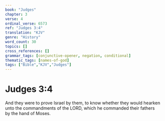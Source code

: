 ```yaml
---
book: "Judges"
chapter: 3
verse: 4
ordinal_verse: 6573
ref: "Judges 3:4"
translation: "KJV"
genre: "History"
word_count: 30
topics: []
cross_references: []
grammar_tags: [conjunctive-opener, negation, conditional]
thematic_tags: [names-of-god]
tags: ["Bible","KJV","Judges"]
---
```


# Judges 3:4

And they were to prove Israel by them, to know whether they would hearken unto the commandments of the LORD, which he commanded their fathers by the hand of Moses.
